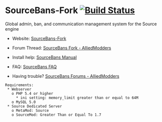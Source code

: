 ﻿SourceBans-Fork [![Build Status](https://travis-ci.org/Sarabveer/SourceBans-Fork.svg)](https://travis-ci.org/Sarabveer/SourceBans-Fork)
============

Global admin, ban, and communication management system for the Source engine

- Website: [SourceBans-Fork](https://sarabveer.github.io/SourceBans-Fork/)

- Forum Thread: [SourceBans Fork - AlliedModders](https://forums.alliedmods.net/showthread.php?p=2303384)

- Install help: [SourceBans Manual](http://www.sourcebans.net/manual)

- FAQ: [SourceBans FAQ](https://sarabveer.github.io/SourceBans-Fork/faq/)

- Having trouble? [SourceBans Forums - AlliedModders](https://forums.alliedmods.net/forumdisplay.php?f=152)

```
Requirements:
 * Webserver
   o PHP 5.4 or higher
     * ini setting: memory_limit greater than or equal to 64M
   o MySQL 5.0
 * Source Dedicated Server
   o MetaMod: Source
   o SourceMod: Greater Than or Equal To 1.7
```

